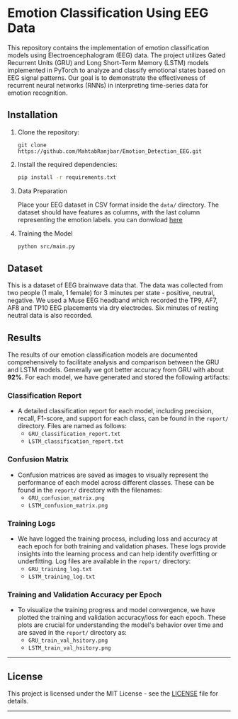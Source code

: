 
# Emotion Classification Using EEG Data

This repository contains the implementation of emotion classification models using Electroencephalogram (EEG) data. The project utilizes Gated Recurrent Units (GRU) and Long Short-Term Memory (LSTM) models implemented in PyTorch to analyze and classify emotional states based on EEG signal patterns. Our goal is to demonstrate the effectiveness of recurrent neural networks (RNNs) in interpreting time-series data for emotion recognition.


## Installation

1. Clone the repository:

   ```
   git clone https://github.com/MahtabRanjbar/Emotion_Detection_EEG.git
   ```

2. Install the required dependencies:
   ```bash
   pip install -r requirements.txt
   ```

3. Data Preparation

      Place your EEG dataset in CSV format inside the `data/` directory. The dataset should have features as columns, with the last column representing the emotion labels. you can donwload [here](https://www.kaggle.com/datasets/birdy654/eeg-brainwave-dataset-feeling-emotions/data)

4. Training the Model

    ```bash
    python src/main.py
    ```


## Dataset
This is a dataset of EEG brainwave data that. The data was collected from two people (1 male, 1 female) for 3 minutes per state - positive, neutral, negative. We used a Muse EEG headband which recorded the TP9, AF7, AF8 and TP10 EEG placements via dry electrodes. Six minutes of resting neutral data is also recorded. 




## Results


The results of our emotion classification models are documented comprehensively to facilitate analysis and comparison between the GRU and LSTM models. Generally we got better accuracy from GRU with about **92%**. For each model, we have generated and stored the following artifacts:

### Classification Report

- A detailed classification report for each model, including precision, recall, F1-score, and support for each class, can be found in the `report/` directory. Files are named as follows:
  - `GRU_classification_report.txt`
  - `LSTM_classification_report.txt`

### Confusion Matrix

- Confusion matrices are saved as images to visually represent the performance of each model across different classes. These can be found in the `report/` directory with the filenames:
  - `GRU_confusion_matrix.png`
  - `LSTM_confusion_matrix.png`

### Training Logs

- We have logged the training process, including loss and accuracy at each epoch for both training and validation phases. These logs provide insights into the learning process and can help identify overfitting or underfitting. Log files are available in the `report/` directory:
  - `GRU_training_log.txt`
  - `LSTM_training_log.txt`

### Training and Validation Accuracy per Epoch

- To visualize the training progress and model convergence, we have plotted the training and validation accuracy/loss for each epoch. These plots are crucial for understanding the model's behavior over time and are saved in the `report/` directory as:
  - `GRU_train_val_hsitory.png`
  - `LSTM_train_val_hsitory.png`



---


## License

This project is licensed under the MIT License - see the [LICENSE](LICENSE) file for details.



---
